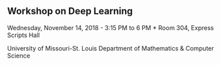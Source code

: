 ## Workshop on Deep Learning  
Wednesday, November 14, 2018 - 3:15 PM to 6 PM *
Room 304, Express Scripts Hall

University of Missouri-St. Louis
Department of Mathematics & Computer Science
